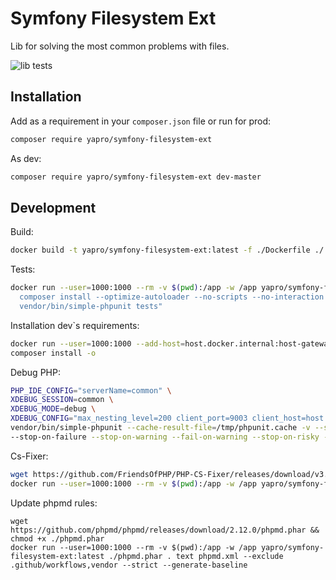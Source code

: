 # Symfony Filesystem Ext

Lib for solving the most common problems with files.

![lib tests](https://github.com/yapro/symfony-filesystem-ext/actions/workflows/main.yml/badge.svg)

## Installation

Add as a requirement in your `composer.json` file or run for prod:
```sh
composer require yapro/symfony-filesystem-ext
```

As dev:
```sh
composer require yapro/symfony-filesystem-ext dev-master
```

## Development

Build:
```sh
docker build -t yapro/symfony-filesystem-ext:latest -f ./Dockerfile ./
```

Tests:
```sh
docker run --user=1000:1000 --rm -v $(pwd):/app -w /app yapro/symfony-filesystem-ext:latest bash -c "
  composer install --optimize-autoloader --no-scripts --no-interaction && 
  vendor/bin/simple-phpunit tests"
```

Installation dev`s requirements:
```sh
docker run --user=1000:1000 --add-host=host.docker.internal:host-gateway -it --rm -v $(pwd):/app -w /app yapro/symfony-filesystem-ext:latest bash
composer install -o
```
Debug PHP:
```sh
PHP_IDE_CONFIG="serverName=common" \
XDEBUG_SESSION=common \
XDEBUG_MODE=debug \
XDEBUG_CONFIG="max_nesting_level=200 client_port=9003 client_host=host.docker.internal" \
vendor/bin/simple-phpunit --cache-result-file=/tmp/phpunit.cache -v --stderr --stop-on-incomplete --stop-on-defect \
--stop-on-failure --stop-on-warning --fail-on-warning --stop-on-risky --fail-on-risky
```

Cs-Fixer:
```sh
wget https://github.com/FriendsOfPHP/PHP-CS-Fixer/releases/download/v3.8.0/php-cs-fixer.phar && chmod +x ./php-cs-fixer.phar
docker run --user=1000:1000 --rm -v $(pwd):/app -w /app yapro/symfony-filesystem-ext:latest ./php-cs-fixer.phar fix --config=.php-cs-fixer.dist.php -v --using-cache=no --allow-risky=yes
```

Update phpmd rules:
```shell
wget https://github.com/phpmd/phpmd/releases/download/2.12.0/phpmd.phar && chmod +x ./phpmd.phar
docker run --user=1000:1000 --rm -v $(pwd):/app -w /app yapro/symfony-filesystem-ext:latest ./phpmd.phar . text phpmd.xml --exclude .github/workflows,vendor --strict --generate-baseline
```
